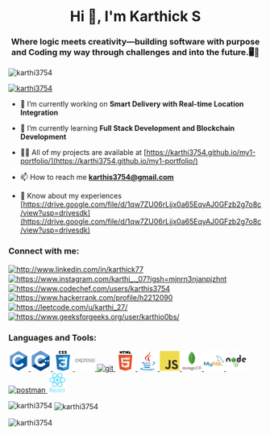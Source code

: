 <h1 align="center">Hi 👋, I'm Karthick S</h1>
<h3 align="center">Where logic meets creativity—building software with purpose and Coding my way through challenges and into the future.🖥️🚀</h3>

<p align="left"> <img src="https://komarev.com/ghpvc/?username=karthi3754&label=Profile%20views&color=0e75b6&style=flat" alt="karthi3754" /> </p>

<p align="left"> <a href="https://github.com/ryo-ma/github-profile-trophy"><img src="https://github-profile-trophy.vercel.app/?username=karthi3754" alt="karthi3754" /></a> </p>

- 🔭 I’m currently working on **Smart Delivery with Real-time Location Integration**

- 🌱 I’m currently learning **Full Stack Development and Blockchain Development**

- 👨‍💻 All of my projects are available at [https://karthi3754.github.io/my1-portfolio/](https://karthi3754.github.io/my1-portfolio/)

- 📫 How to reach me **karthis3754@gmail.com**

- 📄 Know about my experiences [https://drive.google.com/file/d/1qw7ZU06rLjjx0a65EqyAJ0GFzb2g7o8c/view?usp=drivesdk](https://drive.google.com/file/d/1qw7ZU06rLjjx0a65EqyAJ0GFzb2g7o8c/view?usp=drivesdk)

<h3 align="left">Connect with me:</h3>
<p align="left">
<a href="https://linkedin.com/in/http://www.linkedin.com/in/karthick77" target="blank"><img align="center" src="https://raw.githubusercontent.com/rahuldkjain/github-profile-readme-generator/master/src/images/icons/Social/linked-in-alt.svg" alt="http://www.linkedin.com/in/karthick77" height="30" width="40" /></a>
<a href="https://instagram.com/https://www.instagram.com/karthi_._07?igsh=mjnrn3njanpjzhnt" target="blank"><img align="center" src="https://raw.githubusercontent.com/rahuldkjain/github-profile-readme-generator/master/src/images/icons/Social/instagram.svg" alt="https://www.instagram.com/karthi_._07?igsh=mjnrn3njanpjzhnt" height="30" width="40" /></a>
<a href="https://www.codechef.com/users/https://www.codechef.com/users/karthis3754" target="blank"><img align="center" src="https://cdn.jsdelivr.net/npm/simple-icons@3.1.0/icons/codechef.svg" alt="https://www.codechef.com/users/karthis3754" height="30" width="40" /></a>
<a href="https://www.hackerrank.com/https://www.hackerrank.com/profile/h2212090" target="blank"><img align="center" src="https://raw.githubusercontent.com/rahuldkjain/github-profile-readme-generator/master/src/images/icons/Social/hackerrank.svg" alt="https://www.hackerrank.com/profile/h2212090" height="30" width="40" /></a>
<a href="https://www.leetcode.com/https://leetcode.com/u/karthi_27/" target="blank"><img align="center" src="https://raw.githubusercontent.com/rahuldkjain/github-profile-readme-generator/master/src/images/icons/Social/leet-code.svg" alt="https://leetcode.com/u/karthi_27/" height="30" width="40" /></a>
<a href="https://auth.geeksforgeeks.org/user/https://www.geeksforgeeks.org/user/karthio0bs/" target="blank"><img align="center" src="https://raw.githubusercontent.com/rahuldkjain/github-profile-readme-generator/master/src/images/icons/Social/geeks-for-geeks.svg" alt="https://www.geeksforgeeks.org/user/karthio0bs/" height="30" width="40" /></a>
</p>

<h3 align="left">Languages and Tools:</h3>
<p align="left"> <a href="https://www.cprogramming.com/" target="_blank" rel="noreferrer"> <img src="https://raw.githubusercontent.com/devicons/devicon/master/icons/c/c-original.svg" alt="c" width="40" height="40"/> </a> <a href="https://www.w3schools.com/cpp/" target="_blank" rel="noreferrer"> <img src="https://raw.githubusercontent.com/devicons/devicon/master/icons/cplusplus/cplusplus-original.svg" alt="cplusplus" width="40" height="40"/> </a> <a href="https://www.w3schools.com/css/" target="_blank" rel="noreferrer"> <img src="https://raw.githubusercontent.com/devicons/devicon/master/icons/css3/css3-original-wordmark.svg" alt="css3" width="40" height="40"/> </a> <a href="https://expressjs.com" target="_blank" rel="noreferrer"> <img src="https://raw.githubusercontent.com/devicons/devicon/master/icons/express/express-original-wordmark.svg" alt="express" width="40" height="40"/> </a> <a href="https://git-scm.com/" target="_blank" rel="noreferrer"> <img src="https://www.vectorlogo.zone/logos/git-scm/git-scm-icon.svg" alt="git" width="40" height="40"/> </a> <a href="https://www.w3.org/html/" target="_blank" rel="noreferrer"> <img src="https://raw.githubusercontent.com/devicons/devicon/master/icons/html5/html5-original-wordmark.svg" alt="html5" width="40" height="40"/> </a> <a href="https://www.java.com" target="_blank" rel="noreferrer"> <img src="https://raw.githubusercontent.com/devicons/devicon/master/icons/java/java-original.svg" alt="java" width="40" height="40"/> </a> <a href="https://developer.mozilla.org/en-US/docs/Web/JavaScript" target="_blank" rel="noreferrer"> <img src="https://raw.githubusercontent.com/devicons/devicon/master/icons/javascript/javascript-original.svg" alt="javascript" width="40" height="40"/> </a> <a href="https://www.mongodb.com/" target="_blank" rel="noreferrer"> <img src="https://raw.githubusercontent.com/devicons/devicon/master/icons/mongodb/mongodb-original-wordmark.svg" alt="mongodb" width="40" height="40"/> </a> <a href="https://www.mysql.com/" target="_blank" rel="noreferrer"> <img src="https://raw.githubusercontent.com/devicons/devicon/master/icons/mysql/mysql-original-wordmark.svg" alt="mysql" width="40" height="40"/> </a> <a href="https://nodejs.org" target="_blank" rel="noreferrer"> <img src="https://raw.githubusercontent.com/devicons/devicon/master/icons/nodejs/nodejs-original-wordmark.svg" alt="nodejs" width="40" height="40"/> </a> <a href="https://postman.com" target="_blank" rel="noreferrer"> <img src="https://www.vectorlogo.zone/logos/getpostman/getpostman-icon.svg" alt="postman" width="40" height="40"/> </a> <a href="https://reactjs.org/" target="_blank" rel="noreferrer"> <img src="https://raw.githubusercontent.com/devicons/devicon/master/icons/react/react-original-wordmark.svg" alt="react" width="40" height="40"/> </a> </p>

<p><img align="left" src="https://github-readme-stats.vercel.app/api/top-langs?username=karthi3754&show_icons=true&locale=en&layout=compact" alt="karthi3754" /></p>

<p>&nbsp;<img align="center" src="https://github-readme-stats.vercel.app/api?username=karthi3754&show_icons=true&locale=en" alt="karthi3754" /></p>

<p><img align="center" src="https://github-readme-streak-stats.herokuapp.com/?user=karthi3754&" alt="karthi3754" /></p>
